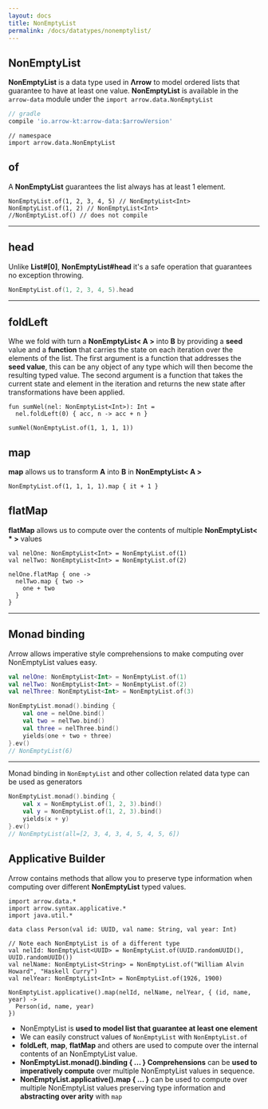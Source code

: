 ```yaml
---
layout: docs
title: NonEmptyList
permalink: /docs/datatypes/nonemptylist/
---
```


## NonEmptyList

__NonEmptyList__ is a data type used in __Λrrow__ to model ordered lists that guarantee to have at least one value.
__NonEmptyList__ is available in the `arrow-data` module under the `import arrow.data.NonEmptyList`

```groovy
// gradle
compile 'io.arrow-kt:arrow-data:$arrowVersion'
```

```kotlin:ank
// namespace
import arrow.data.NonEmptyList
```

## of

A __NonEmptyList__ guarantees the list always has at least 1 element.

```kotlin:ank:silent
NonEmptyList.of(1, 2, 3, 4, 5) // NonEmptyList<Int>
NonEmptyList.of(1, 2) // NonEmptyList<Int>
//NonEmptyList.of() // does not compile
```

---

## head

Unlike __List#[0]__, __NonEmptyList#head__ it's a safe operation that guarantees no exception throwing.

```kotlin
NonEmptyList.of(1, 2, 3, 4, 5).head
```

---

## foldLeft

Whe we fold with turn a __NonEmptyList< A >__ into __B__ by providing a __seed__ value and a __function__ that carries the state on each iteration over the elements of the list.
The first argument is a function that addresses the __seed value__, this can be any object of any type which will then become the resulting typed value.
The second argument is a function that takes the current state and element in the iteration and returns the new state after transformations have been applied.

```kotlin:ank
fun sumNel(nel: NonEmptyList<Int>): Int =
  nel.foldLeft(0) { acc, n -> acc + n }

sumNel(NonEmptyList.of(1, 1, 1, 1))
```

## map

__map__ allows us to transform __A__ into __B__ in __NonEmptyList< A >__

```kotlin:ank
NonEmptyList.of(1, 1, 1, 1).map { it + 1 }
```

## flatMap

__flatMap__ allows us to compute over the contents of multiple __NonEmptyList< * >__ values

```kotlin:ank
val nelOne: NonEmptyList<Int> = NonEmptyList.of(1)
val nelTwo: NonEmptyList<Int> = NonEmptyList.of(2)

nelOne.flatMap { one ->
  nelTwo.map { two ->
    one + two
  }
}
```

---

## Monad binding

Λrrow allows imperative style comprehensions to make computing over NonEmptyList values easy.

```kotlin
val nelOne: NonEmptyList<Int> = NonEmptyList.of(1)
val nelTwo: NonEmptyList<Int> = NonEmptyList.of(2)
val nelThree: NonEmptyList<Int> = NonEmptyList.of(3)

NonEmptyList.monad().binding {
    val one = nelOne.bind()
    val two = nelTwo.bind()
    val three = nelThree.bind()
    yields(one + two + three)
}.ev()
// NonEmptyList(6)
```

---

Monad binding in `NonEmptyList` and other collection related data type can be used as generators

```kotlin
NonEmptyList.monad().binding {
    val x = NonEmptyList.of(1, 2, 3).bind()
    val y = NonEmptyList.of(1, 2, 3).bind()
    yields(x + y)
}.ev()
// NonEmptyList(all=[2, 3, 4, 3, 4, 5, 4, 5, 6])
```

## Applicative Builder

Λrrow contains methods that allow you to preserve type information when computing over different __NonEmptyList__ typed values.

```kotlin:ank
import arrow.data.*
import arrow.syntax.applicative.*
import java.util.*

data class Person(val id: UUID, val name: String, val year: Int)

// Note each NonEmptyList is of a different type
val nelId: NonEmptyList<UUID> = NonEmptyList.of(UUID.randomUUID(), UUID.randomUUID())
val nelName: NonEmptyList<String> = NonEmptyList.of("William Alvin Howard", "Haskell Curry")
val nelYear: NonEmptyList<Int> = NonEmptyList.of(1926, 1900)

NonEmptyList.applicative().map(nelId, nelName, nelYear, { (id, name, year) ->
  Person(id, name, year)
})
```

- NonEmptyList is __used to model list that guarantee at least one element__
- We can easily construct values of `NonEmptyList` with `NonEmptyList.of`
- __foldLeft__, __map__, __flatMap__ and others are used to compute over the internal contents of an NonEmptyList value.
- __NonEmptyList.monad().binding { ... } Comprehensions__ can be __used to imperatively compute__ over multiple NonEmptyList values in sequence.
- __NonEmptyList.applicative().map { ... }__ can be used to compute over multiple NonEmptyList values preserving type information and __abstracting over arity__ with `map`
